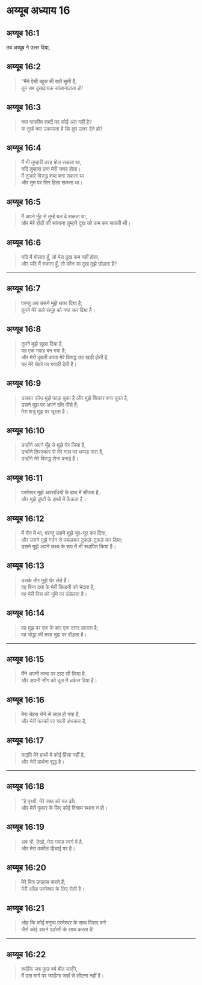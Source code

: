 # अय्यूब अध्याय 16

## अय्यूब 16:1

तब अय्यूब ने उत्तर दिया,

## अय्यूब 16:2

> "मैंने ऐसी बहुत सी बातें सुनी हैं;  
> तुम सब दुखदायक सांत्वनादाता हो!

## अय्यूब 16:3

> क्या वायवीय शब्दों का कोई अंत नहीं है?  
> या तुम्हें क्या उकसाता है कि तुम उत्तर देते हो?

## अय्यूब 16:4

> मैं भी तुम्हारी तरह बोल सकता था,  
> यदि तुम्हारा प्राण मेरी जगह होता।  
> मैं तुम्हारे विरुद्ध शब्द बना सकता था  
> और तुम पर सिर हिला सकता था।

## अय्यूब 16:5

> मैं अपने मुँह से तुम्हें बल दे सकता था,  
> और मेरे होंठों की सांत्वना तुम्हारे दुख को कम कर सकती थी।

## अय्यूब 16:6

> यदि मैं बोलता हूँ, तो मेरा दुख कम नहीं होता,  
> और यदि मैं रुकता हूँ, तो कौन सा दुख मुझे छोड़ता है?

---

## अय्यूब 16:7

> परन्तु अब उसने मुझे थका दिया है;  
> तुमने मेरे सारे समूह को नष्ट कर दिया है।

## अय्यूब 16:8

> तुमने मुझे सूखा दिया है,  
> यह एक गवाह बन गया है;  
> और मेरी दुबली काया मेरे विरुद्ध उठ खड़ी होती है,  
> यह मेरे चेहरे पर गवाही देती है।

## अय्यूब 16:9

> उसका क्रोध मुझे फाड़ चुका है और मुझे शिकार बना चुका है,  
> उसने मुझ पर अपने दाँत पीसे हैं;  
> मेरा शत्रु मुझ पर घूरता है।

## अय्यूब 16:10

> उन्होंने अपने मुँह से मुझे घेर लिया है,  
> उन्होंने तिरस्कार से मेरे गाल पर थप्पड़ मारा है,  
> उन्होंने मेरे विरुद्ध सेना बनाई है।

## अय्यूब 16:11

> परमेश्वर मुझे अपराधियों के हाथ में सौंपता है,  
> और मुझे दुष्टों के हाथों में फेंकता है।

## अय्यूब 16:12

> मैं चैन में था, परन्तु उसने मुझे चूर-चूर कर दिया,  
> और उसने मुझे गर्दन से पकड़कर टुकड़े-टुकड़े कर दिया;  
> उसने मुझे अपने लक्ष्य के रूप में भी स्थापित किया है।

## अय्यूब 16:13

> उसके तीर मुझे घेर लेते हैं।  
> वह बिना दया के मेरी किडनी को भेदता है;  
> वह मेरी पित्त को भूमि पर उंडेलता है।

## अय्यूब 16:14

> वह मुझ पर एक के बाद एक दरार डालता है;  
> वह योद्धा की तरह मुझ पर दौड़ता है।

---

## अय्यूब 16:15

> मैंने अपनी त्वचा पर टाट सी लिया है,  
> और अपनी सींग को धूल में धकेल दिया है।

## अय्यूब 16:16

> मेरा चेहरा रोने से लाल हो गया है,  
> और मेरी पलकों पर गहरी अंधकार है,

## अय्यूब 16:17

> यद्यपि मेरे हाथों में कोई हिंसा नहीं है,  
> और मेरी प्रार्थना शुद्ध है।

---

## अय्यूब 16:18

> "हे पृथ्वी, मेरे रक्त को मत ढाँप,  
> और मेरी पुकार के लिए कोई विश्राम स्थान न हो।

## अय्यूब 16:19

> अब भी, देखो, मेरा गवाह स्वर्ग में है,  
> और मेरा वकील ऊँचाई पर है।

## अय्यूब 16:20

> मेरे मित्र उपहास करते हैं;  
> मेरी आँख परमेश्वर के लिए रोती है।

## अय्यूब 16:21

> ओह कि कोई मनुष्य परमेश्वर के साथ विवाद करे  
> जैसे कोई अपने पड़ोसी के साथ करता है!

---

## अय्यूब 16:22

> क्योंकि जब कुछ वर्ष बीत जाएँगे,  
> मैं उस मार्ग पर जाऊँगा जहाँ से लौटना नहीं है।
